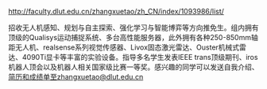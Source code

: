 
http://faculty.dlut.edu.cn/zhangxuetao/zh_CN/index/1093986/list/

招收无人机感知、规划与自主探索、强化学习与智能博弈等方向推免生。组内拥有顶级的Qualisys运动捕捉系统、多台高性能服务器，此外拥有各种250-850mm轴距无人机、realsense系列视觉传感器、Livox固态激光雷达、Ouster机械式雷达、4090Ti显卡等丰富的实验设备。指导多名学生发表IEEE trans顶级期刊、iros机器人顶会以及机器人相关国家级比赛一等奖。感兴趣的同学可以发送自我介绍、简历和成绩单至zhangxuetao@dlut.edu.cn 